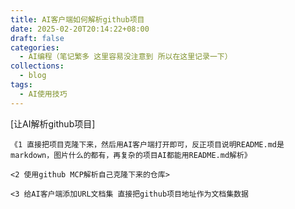```yaml
---
title: AI客户端如何解析github项目
date: 2025-02-20T20:14:22+08:00
draft: false
categories:
  - AI编程（笔记繁多 这里容易没注意到 所以在这里记录一下）
collections:
  - blog
tags:
  - AI使用技巧
---
```


[让AI解析github项目]

	《1 直接把项目克隆下来，然后用AI客户端打开即可，反正项目说明README.md是markdown，图片什么的都有，再复杂的项目AI都能用README.md解析》

	<2 使用github MCP解析自己克隆下来的仓库>

	<3 给AI客户端添加URL文档集 直接把github项目地址作为文档集数据